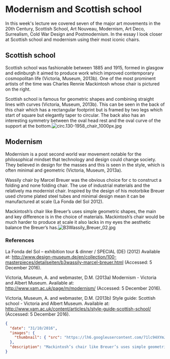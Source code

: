 # Modernism and Scottish school

In this week's lecture we covered seven of the major art movements in the 20th Century, Scottish School, Art Nouveau, Modernism, Art Deco, Surrealism, Cold War Design and Postmodernism. In the essay I look closer at Scottish school and modernism using their most iconic chairs.

## Scottish school

Scottish school was fashionable between 1885 and 1915, formed in glasgow and edinburgh it aimed to produce work which improved contemporary cosmopolitan life (Victoria, Museum, 2013b). One of the most prominent artists of the time was Charles Rennie Mackintosh whose chair is pictured on the right.

Scottish school is famous for geometric shapes and combining straight lines with curves (Victoria, Museum, 2013b). This can be seen in the back of this chair which has a rectangular footprint but is framed by two legs which start of square but elegantly taper to circular. The back also has an interesting symmetry between the oval head rest and the oval curve of the support at the bottom.![circ.130-1958_chair_1000px.jpg](https://lh4.googleusercontent.com/yDNP0ibmtWRx-lGt9Qio4yaxbF_QGMw4Q0xgMN-RzHHO6pfGHoCcASilWzLN14FIwa3owMzgHb-xg8rSMWGL-YdKwS8kp3ahNUAmVA37j5MY6tiOo_e8oa-Vn1wlYd0nOzDzLqcd)

## Modernism

Modernism is a post second world war movement notable for the philosophical mindset that technology and design could change society. They believed in design for the masses and this is seen in the style, which is often minimal and geometric (Victoria, Museum, 2013a).

Wassily chair by Marcel Breuer was the obvious choice for c to construct a folding and none folding chair. The use of industrial materials and the relatively ma modernist chair. Inspired by the design of his motorbike Breuer used chrome plated steel tubes and minimal design mean it can be manufactured at scale (La Fonda del Sol 2012).

Mackintosh’s chair like Breuer’s uses simple geometric shapes, the main and key difference is in the choice of materials. Mackintosh’s chair would be much harder to produce at scale it also lacks in my eyes the aesthetic balance the Breuer’s has.![B3Wassily_Breuer_02.jpg](https://lh6.googleusercontent.com/71lc94XYmJR_fqO4_1oDA8nfe9XSawjUHpGHvaSWj5kY_u1c0ZuGR62F0ybI1zSDliWQVuSri8SabzzMMWtboLPAQQvXwTpflFzToJw8J5hN7wpf18wbOehBhaNcA1XMSrbJzhFx)

### References

La Fonda del Sol – exhibition tour & dinner / SPECIAL (DE) (2012) Available at: http://www.design-museum.de/en/collection/100-masterpieces/detailseiten/b3wassily-marcel-breuer.html (Accessed: 5 December 2016).

Victoria, Museum, A. and webmaster, D.M. (2013a) Modernism - Victoria and Albert Museum. Available at: http://www.vam.ac.uk/page/m/modernism/ (Accessed: 5 December 2016).

Victoria, Museum, A. and webmaster, D.M. (2013b) Style guide: Scottish school - Victoria and Albert Museum. Available at: http://www.vam.ac.uk/content/articles/s/style-guide-scottish-school/ (Accessed: 5 December 2016).



```json
{
  "date": "31/10/2016",
  "images": {
  	"thumbnail": { "src": "https://lh6.googleusercontent.com/71lc94XYmJR_fqO4_1oDA8nfe9XSawjUHpGHvaSWj5kY_u1c0ZuGR62F0ybI1zSDliWQVuSri8SabzzMMWtboLPAQQvXwTpflFzToJw8J5hN7wpf18wbOehBhaNcA1XMSrbJzhFx" }
  },
  "description": "Mackintosh’s chair like Breuer’s uses simple geometric shapes, the main and key difference is in the choice of materials."
}
```

